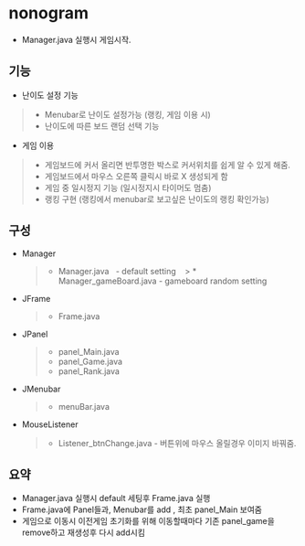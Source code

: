 # nonogram
 + Manager.java 실행시 게임시작.
 
## 기능
* 난이도 설정 기능
 > * Menubar로 난이도 설정가능 (랭킹, 게임 이용 시)
 > * 난이도에 따른 보드 랜덤 선택 기능
* 게임 이용
 > * 게임보드에 커서 올리면 반투명한 박스로 커서위치를 쉽게 알 수 있게 해줌.
 > * 게임보드에서 마우스 오른쪽 클릭시 바로 X 생성되게 함
 > * 게임 중 일시정지 기능 (일시정지시 타이머도 멈춤)
 > * 랭킹 구현 (랭킹에서 menubar로 보고싶은 난이도의 랭킹 확인가능)
## 구성
* Manager
    > * Manager.java            - default setting
    > * Manager_gameBoard.java  - gameboard random setting
* JFrame 
   > * Frame.java
* JPanel  
   > * panel_Main.java
   > * panel_Game.java
   > * panel_Rank.java
* JMenubar 
   > * menuBar.java
* MouseListener
    > * Listener_btnChange.java  - 버튼위에 마우스 올릴경우 이미지 바꿔줌.
## 요약   
* Manager.java 실행시 default 세팅후 Frame.java 실행
* Frame.java에 Panel들과, Menubar를 add , 최초 panel_Main 보여줌
* 게임으로 이동시 이전게임 초기화를 위해 이동할때마다 기존 panel_game을 remove하고 재생성후 다시 add시킴
